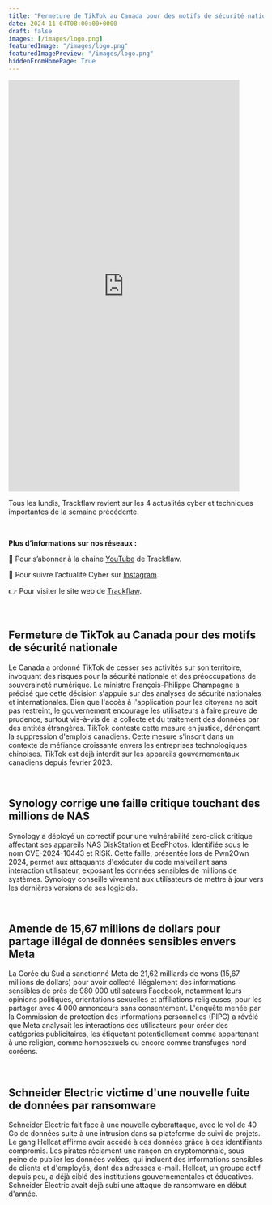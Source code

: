 ```yaml
---
title: "Fermeture de TikTok au Canada pour des motifs de sécurité nationale - Les4ActusCyber : semaine du 04 novembre"
date: 2024-11-04T08:00:00+0000
draft: false
images: [/images/logo.png]
featuredImage: "/images/logo.png"
featuredImagePreview: "/images/logo.png"
hiddenFromHomePage: True
---
```

    
<div class="flex-container">
   <div class="flex-items">
   <iframe width="456" height="811" src="https://www.youtube.com/embed/xci5QfdNS3g" 
   title="Fermeture de TikTok au Canada pour des motifs de sécurité nationale - #Les4ActusCyber : semaine du 04 novembre" frameborder="0" allow="accelerometer; autoplay; clipboard-write; 
   encrypted-media; gyroscope; picture-in-picture; web-share" allowfullscreen></iframe>
   </div>

   <div class="flex-items">
      <p>Tous les lundis, Trackflaw revient sur les 4 actualités cyber et techniques importantes de la semaine précédente.</p>
      <br>
      <p><strong>Plus d’informations sur nos réseaux :</strong></p>
      <p>🔴 Pour s’abonner à la chaine <a href="https://www.youtube.com/@trackflaw" target="_blank" rel="noopener noreffer ">YouTube</a> de Trackflaw.</p>
      <p>📸 Pour suivre l’actualité Cyber sur <a href="https://www.instagram.com/trackflaw/" target="_blank" rel="noopener noreffer ">Instagram</a>.</p>
      <p>👉 Pour visiter le site web de <a href="https://trackflaw.com" target="_blank" rel="noopener noreffer ">Trackflaw</a>.</p>
   </div>
</div>

    
<br>

## Fermeture de TikTok au Canada pour des motifs de sécurité nationale


Le Canada a ordonné TikTok de cesser ses activités sur son territoire, invoquant des risques pour la sécurité nationale et des préoccupations de souveraineté numérique. Le ministre François-Philippe Champagne a précisé que cette décision s'appuie sur des analyses de sécurité nationales et internationales. Bien que l'accès à l'application pour les citoyens ne soit pas restreint, le gouvernement encourage les utilisateurs à faire preuve de prudence, surtout vis-à-vis de la collecte et du traitement des données par des entités étrangères. TikTok conteste cette mesure en justice, dénonçant la suppression d'emplois canadiens.
Cette mesure s'inscrit dans un contexte de méfiance croissante envers les entreprises technologiques chinoises. TikTok est déjà interdit sur les appareils gouvernementaux canadiens depuis février 2023.


<br>

## Synology corrige une faille critique touchant des millions de NAS


Synology a déployé un correctif pour une vulnérabilité zero-click critique affectant ses appareils NAS DiskStation et BeePhotos. Identifiée sous le nom CVE-2024-10443 et RISK. Cette faille, présentée lors de Pwn2Own 2024, permet aux attaquants d'exécuter du code malveillant sans interaction utilisateur, exposant les données sensibles de millions de systèmes. 
Synology conseille vivement aux utilisateurs de mettre à jour vers les dernières versions de ses logiciels.


<br>

## Amende de 15,67 millions de dollars pour partage illégal de données sensibles envers Meta


La Corée du Sud a sanctionné Meta de 21,62 milliards de wons (15,67 millions de dollars) pour avoir collecté illégalement des informations sensibles de près de 980 000 utilisateurs Facebook, notamment leurs opinions politiques, orientations sexuelles et affiliations religieuses, pour les partager avec 4 000 annonceurs sans consentement.
L'enquête menée par la Commission de protection des informations personnelles (PIPC) a révélé que Meta analysait les interactions des utilisateurs pour créer des catégories publicitaires, les étiquetant potentiellement comme appartenant à une religion, comme homosexuels ou encore comme transfuges nord-coréens.


<br>

## Schneider Electric victime d'une nouvelle fuite de données par ransomware


Schneider Electric fait face à une nouvelle cyberattaque, avec le vol de 40 Go de données suite à une intrusion dans sa plateforme de suivi de projets. Le gang Hellcat affirme avoir accédé à ces données grâce à des identifiants compromis. Les pirates réclament une rançon en cryptomonnaie, sous peine de publier les données volées, qui incluent des informations sensibles de clients et d'employés, dont des adresses e-mail.
Hellcat, un groupe actif depuis peu, a déjà ciblé des institutions gouvernementales et éducatives. Schneider Electric avait déjà subi une attaque de ransomware en début d'année.

